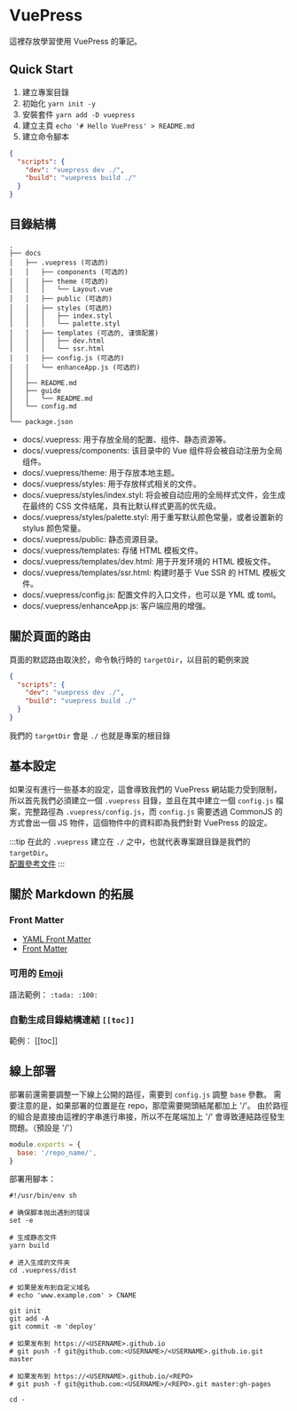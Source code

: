 # VuePress

這裡存放學習使用 VuePress 的筆記。

## Quick Start

1. 建立專案目錄
2. 初始化 `yarn init -y`
3. 安裝套件 `yarn add -D vuepress`
4. 建立主頁 `echo '# Hello VuePress' > README.md`
5. 建立命令腳本

```json
{
  "scripts": {
    "dev": "vuepress dev ./",
    "build": "vuepress build ./"
  }
}
```

## 目錄結構

```plain
.
├── docs
│   ├── .vuepress (可选的)
│   │   ├── components (可选的)
│   │   ├── theme (可选的)
│   │   │   └── Layout.vue
│   │   ├── public (可选的)
│   │   ├── styles (可选的)
│   │   │   ├── index.styl
│   │   │   └── palette.styl
│   │   ├── templates (可选的, 谨慎配置)
│   │   │   ├── dev.html
│   │   │   └── ssr.html
│   │   ├── config.js (可选的)
│   │   └── enhanceApp.js (可选的)
│   │ 
│   ├── README.md
│   ├── guide
│   │   └── README.md
│   └── config.md
│ 
└── package.json
```

- docs/.vuepress: 用于存放全局的配置、组件、静态资源等。
- docs/.vuepress/components: 该目录中的 Vue 组件将会被自动注册为全局组件。
- docs/.vuepress/theme: 用于存放本地主题。
- docs/.vuepress/styles: 用于存放样式相关的文件。
- docs/.vuepress/styles/index.styl: 将会被自动应用的全局样式文件，会生成在最终的 CSS 文件结尾，具有比默认样式更高的优先级。
- docs/.vuepress/styles/palette.styl: 用于重写默认颜色常量，或者设置新的 stylus 颜色常量。
- docs/.vuepress/public: 静态资源目录。
- docs/.vuepress/templates: 存储 HTML 模板文件。
- docs/.vuepress/templates/dev.html: 用于开发环境的 HTML 模板文件。
- docs/.vuepress/templates/ssr.html: 构建时基于 Vue SSR 的 HTML 模板文件。
- docs/.vuepress/config.js: 配置文件的入口文件，也可以是 YML 或 toml。
- docs/.vuepress/enhanceApp.js: 客户端应用的增强。

## 關於頁面的路由

頁面的默認路由取決於，命令執行時的 `targetDir`，以目前的範例來說

```json
{
  "scripts": {
    "dev": "vuepress dev ./",
    "build": "vuepress build ./"
  }
}
```

我們的 `targetDir` 會是 `./` 也就是專案的根目錄

## 基本設定

如果沒有進行一些基本的設定，這會導致我們的 VuePress 網站能力受到限制，所以首先我們必須建立一個 `.vuepress` 目錄，並且在其中建立一個 `config.js` 檔案，完整路徑為 `.vuepress/config.js`，而 `config.js` 需要透過 CommonJS 的方式會出一個 JS 物件，這個物件中的資料即為我們針對 VuePress 的設定。

:::tip
在此的 `.vuepress` 建立在 `./` 之中，也就代表專案跟目錄是我們的 `targetDir`。<br />
[配置參考文件](https://vuepress.vuejs.org/zh/config/)
:::

## 關於 Markdown 的拓展

### Front Matter

- [YAML Front Matter](https://jekyllrb.com/docs/front-matter/)
- [Front Matter](https://vuepress.vuejs.org/zh/guide/frontmatter.html)

### 可用的 [Emoji](https://github.com/markdown-it/markdown-it-emoji/blob/master/lib/data/full.json)

語法範例：
`:tada: :100:`

### 自動生成目錄結構連結 `[[toc]]` 

範例：
[[toc]]

## 線上部署

部署前還需要調整一下線上公開的路徑，需要到 `config.js` 調整 `base` 參數。
需要注意的是，如果部署的位置是在 repo，那麼需要開頭結尾都加上 '/'。
由於路徑的組合是直接由這裡的字串進行串接，所以不在尾端加上 '/' 會導致連結路徑發生問題。（預設是 '/'）

```js
module.exports = {
  base: '/repo_name/',
}
```

部署用腳本：

```shell
#!/usr/bin/env sh

# 确保脚本抛出遇到的错误
set -e

# 生成静态文件
yarn build

# 进入生成的文件夹
cd .vuepress/dist

# 如果是发布到自定义域名
# echo 'www.example.com' > CNAME

git init
git add -A
git commit -m 'deploy'

# 如果发布到 https://<USERNAME>.github.io
# git push -f git@github.com:<USERNAME>/<USERNAME>.github.io.git master

# 如果发布到 https://<USERNAME>.github.io/<REPO>
# git push -f git@github.com:<USERNAME>/<REPO>.git master:gh-pages

cd -
```
